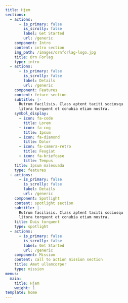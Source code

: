 ```yaml
---
title: Hjem
sections:
  - actions:
      - is_primary: false
        is_scrolly: false
        label: Get Started
        url: /generic
    component: Intro
    content: intro section
    img_path: /images/ornforlag-logo.jpg
    title: Ørn Forlag
    type: intro
  - actions:
      - is_primary: false
        is_scrolly: false
        label: Details
        url: /generic
    component: Features
    content: feture section
    subtitle: |-
      Rutrum facilisis. Class aptent taciti sociosqu  
      litora torquent et conubia etiam nostra.
    symbol_display:
      - icon: fa-code
        title: Lorem
      - icon: fa-cog
        title: Ipsum
      - icon: fa-diamond
        title: Dolor
      - icon: fa-camera-retro
        title: Feugiat
      - icon: fa-briefcase
        title: Tempus
    title: Ipsum malesuada
    type: features
  - actions:
      - is_primary: false
        is_scrolly: false
        label: Details
        url: /generic
    component: Spotlight
    content: spotlight section
    subtitle: |-
      Rutrum facilisis. Class aptent taciti sociosqu  
      litora torquent et conubia etiam nostra.
    title: Duis torquent
    type: spotlight
  - actions:
      - is_primary: false
        is_scrolly: false
        label: Get Started
        url: /generic
    component: Mission
    content: call to action mission section
    title: Amet ullamcorper
    type: mission
menus:
  main:
    title: Hjem
    weight: 1
template: home
---
```

